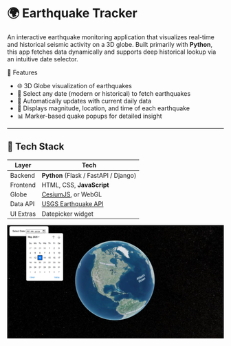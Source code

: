 # 🌍 Earthquake Tracker

An interactive earthquake monitoring application that visualizes real-time and historical seismic activity on a 3D globe. Built primarily with **Python**, this app fetches data dynamically and supports deep historical lookup via an intuitive date selector.

 📌 Features

- 🌐 3D Globe visualization of earthquakes
- 📅 Select any date (modern or historical) to fetch earthquakes
- 🔁 Automatically updates with current daily data
- 📍 Displays magnitude, location, and time of each earthquake
- 📊 Marker-based quake popups for detailed insight

---

## 🧰 Tech Stack

| Layer     | Tech                                     |
|-----------|------------------------------------------|
| Backend   | **Python** (Flask / FastAPI / Django)    |
| Frontend  | HTML, CSS, **JavaScript**                |
| Globe     | [CesiumJS](https://cesium.com/), or WebGL |
| Data API  | [USGS Earthquake API](https://earthquake.usgs.gov/fdsnws/event/1/) |
| UI Extras | Datepicker widget                        |

![screenshot](https://github.com/Anandhigovindaraj/Earthquake_app/blob/e3f31db559d69533dfdac14f812e8b1a7ff31ab1/eq%20pic%201.png)
